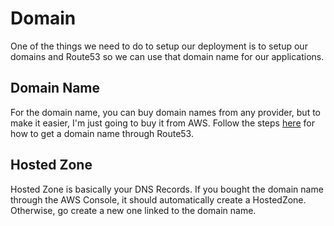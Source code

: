 # Domain

One of the things we need to do to setup our deployment is to setup our domains and Route53 so we can use that domain name for our applications.

## Domain Name

For the domain name, you can buy domain names from any provider, but to make it easier, I'm just going to buy it from AWS. Follow the steps [here](https://docs.aws.amazon.com/Route53/latest/DeveloperGuide/domain-register.html) for how to get a domain name through Route53.

## Hosted Zone

Hosted Zone is basically your DNS Records. If you bought the domain name through the AWS Console, it should automatically create a HostedZone. Otherwise, go create a new one linked to the domain name.
